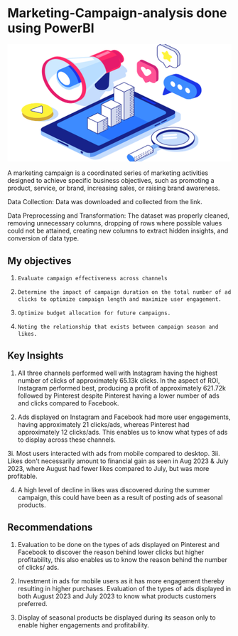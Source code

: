 # Marketing-Campaign-analysis done using PowerBI
![](marketing.png)

A marketing campaign is a coordinated series of marketing activities designed to achieve specific business objectives, such as promoting a product, service, or brand, increasing sales, or raising brand awareness.

Data Collection: Data was downloaded and collected from the link.

Data Preprocessing and Transformation: The dataset was properly cleaned, removing unnecessary columns, dropping of rows where possible values could not be attained, creating new columns to extract hidden insights, and conversion of data type.

My objectives
---
1.     Evaluate campaign effectiveness across channels
2.     Determine the impact of campaign duration on the total number of ad clicks to optimize campaign length and maximize user engagement.
3.     Optimize budget allocation for future campaigns.
4.     Noting the relationship that exists between campaign season and likes. 

Key Insights
---
1. All three channels performed well with Instagram having the highest number of clicks of approximately 65.13k clicks. In the aspect of ROI, Instagram performed best, producing a profit of approximately 621.72k followed by Pinterest despite Pinterest having a lower number of ads and clicks compared to Facebook.

2. Ads displayed on Instagram and Facebook had more user engagements, having approximately 21 clicks/ads, whereas Pinterest had approximately 12 clicks/ads. This enables us to know what types of ads to display across these channels.

3i. Most users interacted with ads from mobile compared to desktop.
3ii. Likes don't necessarily amount to financial gain as seen in Aug 2023 & July 2023, where August had fewer likes compared to July, but was more profitable.

4. A high level of decline in likes was discovered during the summer campaign, this could have been as a result of posting ads of seasonal products.

Recommendations
---
1. Evaluation to be done on the types of ads displayed on Pinterest and Facebook to discover the reason behind lower clicks but higher profitability, this also enables us to know the reason behind the number of clicks/ ads.

2. Investment in ads for mobile users as it has more engagement thereby resulting in higher purchases. Evaluation of the types of ads displayed in both August 2023 and July 2023 to know what products customers preferred.

3. Display of seasonal products be displayed during its season only to enable higher engagements and profitability.
